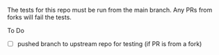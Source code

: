 The tests for this repo must be run from the main branch. Any PRs from forks
will fail the tests.

To Do

- [ ] pushed branch to upstream repo for testing (if PR is from a fork)
